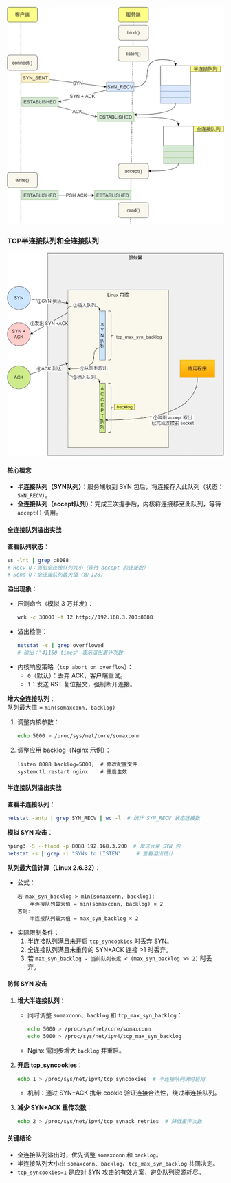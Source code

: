 ![alt text](../Image/链接过程.png)
### TCP半连接队列和全连接队列 
![alt text](../Image/内核链接队列.png) 
#### 核心概念  
- **半连接队列（SYN队列）**：服务端收到 SYN 包后，将连接存入此队列（状态：`SYN_RECV`）。  
- **全连接队列（accept队列）**：完成三次握手后，内核将连接移至此队列，等待 `accept()` 调用。  

#### 全连接队列溢出实战  
**查看队列状态**：  
```bash
ss -lnt | grep :8088
# Recv-Q：当前全连接队列大小（等待 accept 的连接数）
# Send-Q：全连接队列最大值（如 128）
```  

**溢出现象**：  
- 压测命令（模拟 3 万并发）：  
  ```bash
  wrk -c 30000 -t 12 http://192.168.3.200:8088
  ```  
- 溢出检测：  
  ```bash
  netstat -s | grep overflowed
  # 输出："41150 times" 表示溢出累计次数
  ```  
- 内核响应策略（`tcp_abort_on_overflow`）：  
  - `0`（默认）：丢弃 ACK，客户端重试。  
  - `1`：发送 RST 复位报文，强制断开连接。  

**增大全连接队列**：  
队列最大值 = `min(somaxconn, backlog)`  
1. 调整内核参数：  
   ```bash
   echo 5000 > /proc/sys/net/core/somaxconn
   ```  
2. 调整应用 backlog（Nginx 示例）：  
   ```nginx
   listen 8088 backlog=5000;  # 修改配置文件
   systemctl restart nginx    # 重启生效
   ```  

#### 半连接队列溢出实战  
**查看半连接队列**：  
```bash
netstat -antp | grep SYN_RECV | wc -l  # 统计 SYN_RECV 状态连接数
```  

**模拟 SYN 攻击**：  
```bash
hping3 -S --flood -p 8088 192.168.3.200  # 发送大量 SYN 包
netstat -s | grep -i "SYNs to LISTEN"     # 查看溢出统计
```  

**队列最大值计算（Linux 2.6.32）**：  
- 公式：  
  ```plaintext
  若 max_syn_backlog > min(somaxconn, backlog):
      半连接队列最大值 = min(somaxconn, backlog) × 2
  否则:
      半连接队列最大值 = max_syn_backlog × 2
  ```  
- 实际限制条件：  
  1. 半连接队列满且未开启 `tcp_syncookies` 时丢弃 SYN。  
  2. 全连接队列满且未重传的 SYN+ACK 连接 >1 时丢弃。  
  3. 若 `max_syn_backlog - 当前队列长度 < (max_syn_backlog >> 2)` 时丢弃。  

#### 防御 SYN 攻击  
1. **增大半连接队列**：  
   - 同时调整 `somaxconn`、`backlog` 和 `tcp_max_syn_backlog`：  
     ```bash
     echo 5000 > /proc/sys/net/core/somaxconn
     echo 5000 > /proc/sys/net/ipv4/tcp_max_syn_backlog
     ```  
   - Nginx 需同步增大 `backlog` 并重启。  

2. **开启 tcp_syncookies**：  
   ```bash
   echo 1 > /proc/sys/net/ipv4/tcp_syncookies  # 半连接队列满时启用
   ```  
   - 机制：通过 SYN+ACK 携带 cookie 验证连接合法性，绕过半连接队列。  

3. **减少 SYN+ACK 重传次数**：  
   ```bash
   echo 2 > /proc/sys/net/ipv4/tcp_synack_retries  # 降低重传次数
   ```  

#### 关键结论  
- 全连接队列溢出时，优先调整 `somaxconn` 和 `backlog`。  
- 半连接队列大小由 `somaxconn`、`backlog`、`tcp_max_syn_backlog` 共同决定。  
- `tcp_syncookies=1` 是应对 SYN 攻击的有效方案，避免队列资源耗尽。  

